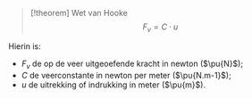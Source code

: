 >[!theorem] Wet van Hooke
>$$F_v = C \cdot u$$

Hierin is:
- $F_v$ de op de veer uitgeoefende kracht in newton ($\pu{N}$);
- $C$ de veerconstante in newton per meter ($\pu{N.m-1}$);
- $u$ de uitrekking of indrukking in meter ($\pu{m}$).
